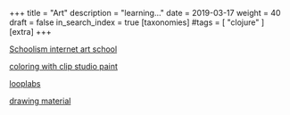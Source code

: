 +++
title = "Art"
description = "learning..."
date = 2019-03-17
weight = 40
draft = false
in_search_index = true
[taxonomies]
#tags = [ "clojure" ]
[extra]
+++

[Schoolism internet art school](https://getpocket.com/redirect?url=https%3A%2F%2Fwww.schoolism.com%2Fschool.php&formCheck=a1f91891ecde07c931b506e24ab0aff5)

[coloring with clip studio paint](https://graphixly.com/blogs/webinars/webinar-recording-clip-studio-paint-realistic-coloring-and-shading-with-ubisoft-senior-concept-artist-magdalena-proszowska?utm_source=newsletter&utm_medium=email&utm_campaign=clip_studio_paint_coloring_webinar_recording_now_available&utm_term=2019-03-02)

[looplabs](https://looplabs.com/beta)

[drawing material](https://twitter.com/Manga_Materials)

